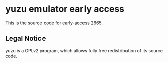 yuzu emulator early access
=============

This is the source code for early-access 2665.

## Legal Notice

yuzu is a GPLv2 program, which allows fully free redistribution of its source code.
